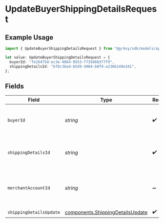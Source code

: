# UpdateBuyerShippingDetailsRequest

## Example Usage

```typescript
import { UpdateBuyerShippingDetailsRequest } from "@gr4vy/sdk/models/operations";

let value: UpdateBuyerShippingDetailsRequest = {
  buyerId: "fe26475d-ec3e-4884-9553-f7356683f7f9",
  shippingDetailsId: "bf8c36ad-02d9-4904-b0f9-a230b149e341",
};
```

## Fields

| Field                                                                                | Type                                                                                 | Required                                                                             | Description                                                                          | Example                                                                              |
| ------------------------------------------------------------------------------------ | ------------------------------------------------------------------------------------ | ------------------------------------------------------------------------------------ | ------------------------------------------------------------------------------------ | ------------------------------------------------------------------------------------ |
| `buyerId`                                                                            | *string*                                                                             | :heavy_check_mark:                                                                   | The ID of the buyer to update shipping details for.                                  | fe26475d-ec3e-4884-9553-f7356683f7f9                                                 |
| `shippingDetailsId`                                                                  | *string*                                                                             | :heavy_check_mark:                                                                   | The ID of the shipping details to update.                                            | bf8c36ad-02d9-4904-b0f9-a230b149e341                                                 |
| `merchantAccountId`                                                                  | *string*                                                                             | :heavy_minus_sign:                                                                   | The ID of the merchant account to use for this request.                              |                                                                                      |
| `shippingDetailsUpdate`                                                              | [components.ShippingDetailsUpdate](../../models/components/shippingdetailsupdate.md) | :heavy_check_mark:                                                                   | N/A                                                                                  |                                                                                      |